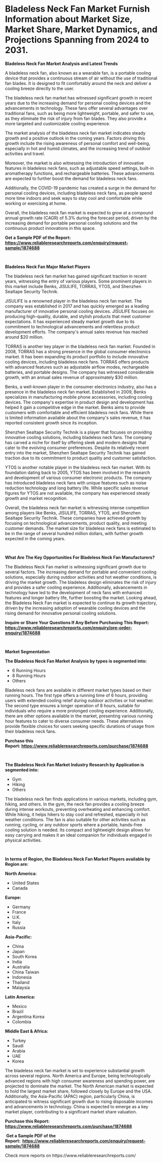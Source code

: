 <p><h1>Bladeless Neck Fan Market Furnish Information about Market Size, Market Share, Market Dynamics, and Projections Spanning from 2024 to 2031.</h1></p><p><strong>Bladeless Neck Fan Market Analysis and Latest Trends</strong></p>
<p><p>A bladeless neck fan, also known as a wearable fan, is a portable cooling device that provides a continuous stream of air without the use of traditional fan blades. It is designed to fit comfortably around the neck and deliver a cooling breeze directly to the user.</p><p>The bladeless neck fan market has witnessed significant growth in recent years due to the increasing demand for personal cooling devices and the advancements in technology. These fans offer several advantages over traditional fans, such as being more lightweight, portable, and safer to use, as they eliminate the risk of injury from fan blades. They also provide a more targeted and customizable cooling experience.</p><p>The market analysis of the bladeless neck fan market indicates steady growth and a positive outlook in the coming years. Factors driving this growth include the rising awareness of personal comfort and well-being, especially in hot and humid climates, and the increasing trend of outdoor activities and travel.</p><p>Moreover, the market is also witnessing the introduction of innovative features in bladeless neck fans, such as adjustable speed settings, built-in aromatherapy functions, and rechargeable batteries. These advancements are expected to further boost the demand for bladeless neck fans.</p><p>Additionally, the COVID-19 pandemic has created a surge in the demand for personal cooling devices, including bladeless neck fans, as people spend more time indoors and seek ways to stay cool and comfortable while working or exercising at home.</p><p>Overall, the bladeless neck fan market is expected to grow at a compound annual growth rate (CAGR) of 5.3% during the forecast period, driven by the increasing demand for portable personal cooling solutions and the continuous product innovations in this space.</p></p>
<p><strong>Get a Sample PDF of the Report:&nbsp; <a href="https://www.reliableresearchreports.com/enquiry/request-sample/1874688">https://www.reliableresearchreports.com/enquiry/request-sample/1874688</a></strong></p>
<p>&nbsp;</p>
<p><strong>Bladeless Neck Fan Major Market Players</strong></p>
<p><p>The bladeless neck fan market has gained significant traction in recent years, witnessing the entry of various players. Some prominent players in this market include Benks, JISULIFE, TORRAS, YTOS, and Shenzhen Sealtape Security Technik. </p><p>JISULIFE is a renowned player in the bladeless neck fan market. The company was established in 2017 and has quickly emerged as a leading manufacturer of innovative personal cooling devices. JISULIFE focuses on producing high-quality, durable, and stylish products that meet customer expectations. It has experienced steady market growth due to its commitment to technological advancements and relentless product development efforts. The company's annual sales revenue has reached around $20 million.</p><p>TORRAS is another key player in the bladeless neck fan market. Founded in 2008, TORRAS has a strong presence in the global consumer electronics market. It has been expanding its product portfolio to include innovative cooling devices, including bladeless neck fans. TORRAS offers products with advanced features such as adjustable airflow modes, rechargeable batteries, and portable designs. The company has witnessed considerable growth, with an annual sales revenue of approximately $30 million.</p><p>Benks, a well-known player in the consumer electronics industry, also has a presence in the bladeless neck fan market. Established in 2009, Benks specializes in manufacturing mobile phone accessories, including cooling devices. The company's expertise in product design and development has helped it gain a competitive edge in the market. Benks aims to provide customers with comfortable and efficient bladeless neck fans. While there is limited information available about the company's sales revenue, it has reported consistent growth since its inception.</p><p>Shenzhen Sealtape Security Technik is a player that focuses on providing innovative cooling solutions, including bladeless neck fans. The company has carved a niche for itself by offering sleek and modern designs that cater to the evolving consumer preferences. Despite its relatively recent entry into the market, Shenzhen Sealtape Security Technik has gained traction due to its commitment to product quality and customer satisfaction.</p><p>YTOS is another notable player in the bladeless neck fan market. With its foundation dating back to 2005, YTOS has been involved in the research and development of various consumer electronic products. The company has introduced bladeless neck fans with unique features such as noise reduction technology and long battery life. While specific sales revenue figures for YTOS are not available, the company has experienced steady growth and market recognition.</p><p>Overall, the bladeless neck fan market is witnessing intense competition among players like Benks, JISULIFE, TORRAS, YTOS, and Shenzhen Sealtape Security Technik. These companies have achieved growth by focusing on technological advancements, product quality, and meeting customer demands. The market size for bladeless neck fans is estimated to be in the range of several hundred million dollars, with further growth expected in the coming years.</p></p>
<p>&nbsp;</p>
<p><strong>What Are The Key Opportunities For Bladeless Neck Fan Manufacturers?</strong></p>
<p><p>The Bladeless Neck Fan market is witnessing significant growth due to several factors. The increasing demand for portable and convenient cooling solutions, especially during outdoor activities and hot weather conditions, is driving the market growth. The bladeless design eliminates the risk of injury and provides a safer cooling experience. Additionally, advancements in technology have led to the development of neck fans with enhanced features and longer battery life, further boosting the market. Looking ahead, the Bladeless Neck Fan market is expected to continue its growth trajectory, driven by the increasing adoption of wearable cooling devices and the rising demand for innovative personal cooling solutions.</p></p>
<p><strong>Inquire or Share Your Questions If Any Before Purchasing This Report: <a href="https://www.reliableresearchreports.com/enquiry/pre-order-enquiry/1874688">https://www.reliableresearchreports.com/enquiry/pre-order-enquiry/1874688</a></strong></p>
<p>&nbsp;</p>
<p><strong>Market Segmentation</strong></p>
<p><strong>The Bladeless Neck Fan Market Analysis by types is segmented into:</strong></p>
<p><ul><li>6 Running Hours</li><li>8 Running Hours</li><li>Others</li></ul></p>
<p><p>Bladeless neck fans are available in different market types based on their running hours. The first type offers a running time of 6 hours, providing users with extended cooling relief during outdoor activities or hot weather. The second type ensures a longer operation of 8 hours, suitable for individuals who require a more prolonged cooling experience. Additionally, there are other options available in the market, presenting various running hour features to cater to diverse consumer needs. These alternatives provide flexible choices for users seeking specific durations of usage from their bladeless neck fans.</p></p>
<p><strong>Purchase this Report:&nbsp;<a href="https://www.reliableresearchreports.com/purchase/1874688">https://www.reliableresearchreports.com/purchase/1874688</a></strong></p>
<p>&nbsp;</p>
<p><strong>The Bladeless Neck Fan Market Industry Research by Application is segmented into:</strong></p>
<p><ul><li>Gym</li><li>Hiking</li><li>Others</li></ul></p>
<p><p>The bladeless neck fan finds applications in various markets, including gym, hiking, and others. In the gym, the neck fan provides a cooling breeze during intense workouts, preventing overheating and enhancing comfort. While hiking, it helps hikers to stay cool and refreshed, especially in hot weather conditions. The fan is also suitable for other activities such as running, cycling, or any outdoor sports where a portable, hands-free cooling solution is needed. Its compact and lightweight design allows for easy carrying and makes it an ideal companion for individuals engaged in physical activities.</p></p>
<p>&nbsp;</p>
<p><strong>In terms of Region, the Bladeless Neck Fan Market Players available by Region are:</strong></p>
<p>
    <p> <strong> North America: </strong>
        <ul>
            <li>United States</li>
            <li>Canada</li>
        </ul>
        </p> 
    <p> <strong> Europe: </strong>
        <ul>
            <li>Germany</li>
            <li>France</li>
            <li>U.K.</li>
            <li>Italy</li>
            <li>Russia</li>
        </ul>
        </p> 
    <p> <strong> Asia-Pacific: </strong>
        <ul>
            <li>China</li>
            <li>Japan</li>
            <li>South Korea</li>
            <li>India</li>
            <li>Australia</li>
            <li>China Taiwan</li>
            <li>Indonesia</li>
            <li>Thailand</li>
            <li>Malaysia</li>
        </ul>
        </p> 
    <p> <strong> Latin America: </strong>
        <ul>
            <li>Mexico</li>
            <li>Brazil</li>
            <li>Argentina Korea</li>
            <li>Colombia</li>
        </ul>
        </p> 
    <p> <strong> Middle East & Africa: </strong>
        <ul>
            <li>Turkey</li>
            <li>Saudi</li>
            <li>Arabia</li>
            <li>UAE</li>
            <li>Korea</li>
        </ul>
    </p>
    </p>
<p><p>The bladeless neck fan market is set to experience substantial growth across several regions. North America and Europe, being technologically advanced regions with high consumer awareness and spending power, are projected to dominate the market. The North American market is expected to hold the largest market share, followed closely by Europe and the USA. Additionally, the Asia-Pacific (APAC) region, particularly China, is anticipated to witness significant growth due to rising disposable incomes and advancements in technology. China is expected to emerge as a key market player, contributing to a significant market share valuation.</p></p>
<p><strong>Purchase this Report: <a href="https://www.reliableresearchreports.com/purchase/1874688">https://www.reliableresearchreports.com/purchase/1874688</a></strong></p>
<p>&nbsp;<strong>Get a Sample PDF of the Report:&nbsp;&nbsp;<a href="https://www.reliableresearchreports.com/enquiry/request-sample/1874688">https://www.reliableresearchreports.com/enquiry/request-sample/1874688</a></strong></p>
<p><strong></strong></p>
<p>Check more reports on https://www.reliableresearchreports.com/</p>
